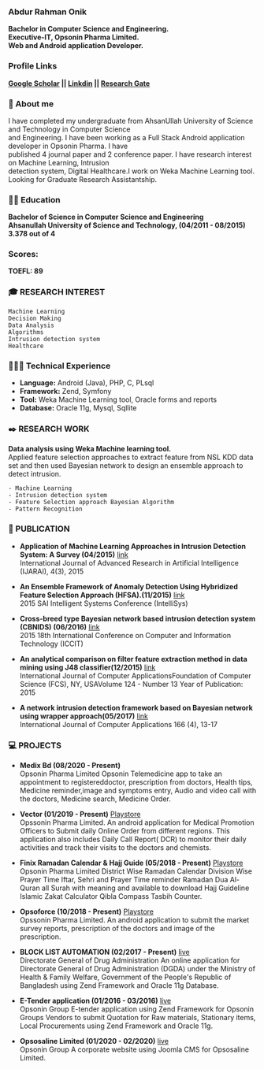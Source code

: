 ### Abdur Rahman Onik 
**Bachelor in Computer Science and Engineering.  
Executive-IT, Opsonin Pharma Limited.    
Web and Android application Developer.**  

### Profile Links  
**[Google Scholar](https://scholar.google.com/citations?user=uLJZeTQAAAAJ&hl=en) ||  [Linkdin](https://www.linkedin.com/in/rahmanonik/) ||   [Research Gate](https://www.researchgate.net/profile/Abdur-Onik-2)** 

### 📄 About me 

I have completed my undergraduate from AhsanUllah University of Science and Technology in Computer Science  
and Engineering. I have been working as a Full Stack Android application developer in Opsonin Pharma. I have  
published 4 journal paper and 2 conference paper. I have research interest on Machine Learning, Intrusion   
detection system, Digital Healthcare.I work on Weka Machine Learning tool.  
Looking for Graduate Research Assistantship.


### 👨‍🎓 Education
**Bachelor of Science in Computer Science and Engineering**    
**Ahsanullah University of Science and Technology, (04/2011 - 08/2015)**      
**3.378 out of 4** 

### Scores:  
**TOEFL: 89**

### 🎓 RESEARCH INTEREST  
```
Machine Learning
Decision Making
Data Analysis
Algorithms
Intrusion detection system  
Healthcare
```

### 👨🏼‍💻 Technical Experience
- **Language:**  Android (Java), PHP, C, PLsql
- **Framework:** Zend, Symfony
- **Tool:** Weka Machine Learning tool, Oracle forms and reports
- **Database:** Oracle 11g, Mysql, Sqllite  


### ✒️ RESEARCH WORK
**Data analysis using Weka Machine learning tool.**  
Applied feature selection approaches to extract feature from NSL KDD data set and then used Bayesian network to design an ensemble approach to detect
intrusion.    
```
- Machine Learning
- Intrusion detection system  
- Feature Selection approach Bayesian Algorithm  
- Pattern Recognition  
```

### 💬 PUBLICATION
- **Application of Machine Learning Approaches in Intrusion Detection System: A Survey (04/2015)** [link](https://thesai.org/Publications/ViewPaper?Volume=4&Issue=3&Code=IJARAI&SerialNo=2)       
International Journal of Advanced Research in Artificial Intelligence (IJARAI), 4(3), 2015

- **An Ensemble Framework of Anomaly Detection Using Hybridized Feature Selection Approach (HFSA).(11/2015)** [link](https://ieeexplore.ieee.org/document/7361264)      
2015 SAI Intelligent Systems Conference (IntelliSys)

- **Cross-breed type Bayesian network based intrusion detection system (CBNIDS) (06/2016)** [link](https://ieeexplore.ieee.org/document/7488105)          
2015 18th International Conference on Computer and Information Technology (ICCIT)

- **An analytical comparison on filter feature extraction method in data mining using J48 classifier(12/2015)** [link](https://www.ijcaonline.org/archives/volume124/number13/22161-2015905706)       
International Journal of Computer ApplicationsFoundation of Computer Science (FCS), NY, USAVolume 124 - Number 13 Year of
Publication: 2015

- **A network intrusion detection framework based on Bayesian network using wrapper approach(05/2017)** [link](https://www.ijcaonline.org/archives/volume166/number4/27656-2017913992)      
International Journal of Computer Applications 166 (4), 13-17

### 💻 PROJECTS
- **Medix Bd (08/2020 - Present)**   
Opsonin Pharma Limited
Opsonin Telemedicine app to take an appointment to registereddoctor, prescription from doctors, Health tips, Medicine reminder,image and symptoms entry, Audio and video call   with the doctors, Medicine search, Medicine Order. 

- **Vector (01/2019 - Present)**  [Playstore](https://play.google.com/store/apps/details?id=com.opl.pharmavector)  
 Opssonin Pharma Limited.
 An android application for Medical Promotion Officers to Submit daily Online Order from different regions. This application also includes Daily Call Report( DCR) to monitor their daily activities and track their visits to the doctors and chemists.

- **Finix Ramadan Calendar & Hajj Guide (05/2018 - Present)**  [Playstore](https://play.google.com/store/apps/details?id=finix.ramadan.opsonin)  
 Opsonin Pharma Limited
District Wise Ramadan Calendar Division Wise Prayer Time Iftar, Sehri and Prayer Time reminder Ramadan Dua Al-Quran all Surah with meaning and available to download Hajj Guideline Islamic Zakat Calculator Qibla Compass Tasbih Counter. 

- **Opsoforce (10/2018 - Present)**  [Playstore](https://play.google.com/store/apps/details?id=com.opl.opluploadimage)  
Opssonin Pharma Limited.
 An android application to submit the market survey reports, prescription of the doctors and image of the prescription. 

- **BLOCK LIST AUTOMATION (02/2017 - Present)**  [live](http://180.211.137.73/drug/public/user/login)  
Directorate General of Drug Administration An online application for Directorate General of Drug Administration
(DGDA) under the Ministry of Health & Family Welfare, Government of the People's Republic of Bangladesh using Zend Framework and
Oracle 11g Database.

- **E-Tender application (01/2016 - 03/2016)**  [live](http://opsonin.com.bd/dashboard)   
 Opsonin Group
E-tender application using Zend Framework for Opsonin Groups Vendors to submit Quotation for Raw materials, Stationary items, Local Procurements using Zend Framework and Oracle 11g. 

- **Opsosaline Limited (01/2020 - 02/2020)**  [live](http://www.opsosaline.com/osl/)   
Opsonin Group
A corporate website using Joomla CMS for Opsosaline Limited.




